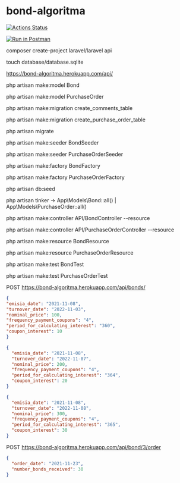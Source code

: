 # bond-algoritma
[![Actions Status](https://github.com/luisdalmolin/laravel-ci-test/workflows/CI/badge.svg)](https://github.com/RasimAghayev/bond-algoritma/actions)


[![Run in Postman](https://run.pstmn.io/button.svg)](https://documenter.getpostman.com/view/1965733/Uz5NiDCK)


composer create-project laravel/laravel api

touch database/database.sqlite

https://bond-algoritma.herokuapp.com/api/

php artisan make:model Bond

php artisan make:model PurchaseOrder

php artisan make:migration create_comments_table

php artisan make:migration create_purchase_order_table

php artisan migrate

php artisan make:seeder BondSeeder

php artisan make:seeder PurchaseOrderSeeder

php artisan make:factory BondFactory

php artisan make:factory PurchaseOrderFactory

php artisan db:seed

php artisan tinker -> App\Models\Bond::all() | App\Models\PurchaseOrder::all()


php artisan make:controller API/BondController --resource

php artisan make:controller API/PurchaseOrderController --resource

php artisan make:resource BondResource

php artisan make:resource PurchaseOrderResource


php artisan make:test BondTest

php artisan make:test PurchaseOrderTest


POST https://bond-algoritma.herokuapp.com/api/bonds/
```json
{
"emisia_date": "2021-11-08",
"turnover_date": "2022-11-03",
"nominal_price": 100,
"frequency_payment_coupons": "4",
"period_for_calculating_interest": "360",
"coupon_interest": 10
}

{
  "emisia_date": "2021-11-08",
  "turnover_date": "2022-11-07",
  "nominal_price": 200,
  "frequency_payment_coupons": "4",
  "period_for_calculating_interest": "364",
  "coupon_interest": 20
}

{
  "emisia_date": "2021-11-08",
  "turnover_date": "2022-11-08",
  "nominal_price": 300,
  "frequency_payment_coupons": "4",
  "period_for_calculating_interest": "365",
  "coupon_interest": 30
}
```

POST https://bond-algoritma.herokuapp.com/api/bond/3/order
```json
{
  "order_date": "2021-11-23",
  "number_bonds_received": 30
}
```